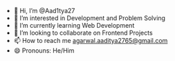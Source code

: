 - 👋 Hi, I’m @Aad1tya27
- 👀 I’m interested in Development and Problem Solving
- 🌱 I’m currently learning Web Development
- 💞️ I’m looking to collaborate on Frontend Projects
- 📫 How to reach me agarwal.aaditya2765@gmail.com
- 😄 Pronouns: He/Him

<!---
Aad1tya27/Aad1tya27 is a ✨ special ✨ repository because its `README.md` (this file) appears on your GitHub profile.
You can click the Preview link to take a look at your changes.
--->
